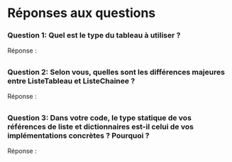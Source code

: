 # Réponses aux questions


### Question 1: Quel est le type du tableau à utiliser ?
Réponse : 

## 
### Question 2: Selon vous, quelles sont les différences majeures entre ListeTableau et ListeChainee ?
Réponse : 

## 
### Question 3: Dans votre code, le type statique de vos références de liste et dictionnaires est-il celui de vos implémentations concrètes ? Pourquoi ?
Réponse : 